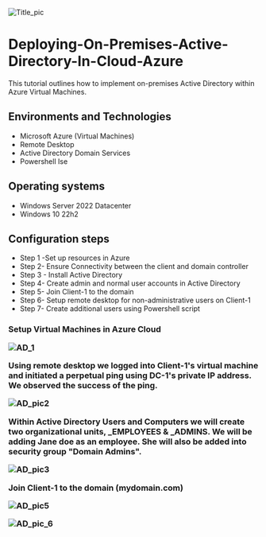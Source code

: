 <p align="center">
  
  ![Title_pic](https://github.com/88Qua19/Deploying-On-Premises-Active-Directory-In-Cloud-Azure-/assets/169956201/d70aeed0-d6d0-423b-9937-f8d85a6b0029)
 
# Deploying-On-Premises-Active-Directory-In-Cloud-Azure
</p>
<p>This tutorial outlines how to implement on-premises Active Directory within Azure Virtual Machines.</p> 

<h2>Environments and Technologies</h2>
<ul>
<li> Microsoft Azure (Virtual Machines) </li>
<li>Remote Desktop</li>
<li>Active Directory Domain Services</li>
<li>Powershell Ise</li>
</ul>

<h2>Operating systems</h2>
<ul>
  <li>Windows Server 2022 Datacenter</li>
  <li>Windows 10 22h2</li>
</ul>

<h2> Configuration steps</h2>
<ul>
  <li>Step 1 -Set up resources in Azure</li>
  
  <li>Step 2- Ensure Connectivity between the client and domain controller</li>
  <li>Step 3 - Install Active Directory</li>
  <li>Step 4- Create admin and normal user accounts in Active Directory</li>
  <li>Step 5- Join Client-1 to the domain</li>
  <li>Step 6- Setup remote desktop for non-administrative users on Client-1</li>
  <li>Step 7- Create additional users using Powershell script</li>
  </ul>

  
  <H3>
Setup Virtual Machines in Azure Cloud
    
 ![AD_1](https://github.com/88Qua19/Deploying-On-Premises-Active-Directory-In-Cloud-Azure-/assets/169956201/7d678875-296f-4a05-acaa-093c2079b941) 


Using remote desktop we logged into Client-1's virtual machine and initiated a perpetual ping using DC-1's private IP address. We observed the success of the ping.

![AD_pic2](https://github.com/88Qua19/Deploying-On-Premises-Active-Directory-In-Cloud-Azure-/assets/169956201/1625edcc-f839-4006-b3b0-02dcf343955e)

Within Active Directory Users and Computers we will create two organizational units, _EMPLOYEES & _ADMINS. We will be adding Jane doe as an employee. She will also be added into security group "Domain Admins".

![AD_pic3](https://github.com/88Qua19/Deploying-On-Premises-Active-Directory-In-Cloud-Azure-/assets/169956201/6e9f4e8b-64ea-4180-8621-e77b02fea368)

Join Client-1 to the domain (mydomain.com)

![AD_pic5](https://github.com/88Qua19/Deploying-On-Premises-Active-Directory-In-Cloud-Azure-/assets/169956201/51cedd2f-af08-4200-be71-2ea0c4b39db9)

![AD_pic_6](https://github.com/88Qua19/Deploying-On-Premises-Active-Directory-In-Cloud-Azure-/assets/169956201/58670b23-31b0-423b-8b5a-5e71b7048059)

